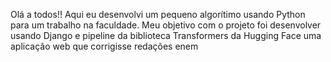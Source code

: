 Olá a todos!!
Aqui eu desenvolvi um pequeno algorítimo usando Python para um trabalho na faculdade.
Meu objetivo com o projeto foi desenvolver usando Django e pipeline da biblioteca Transformers da Hugging Face uma aplicação web que corrigisse redações enem
